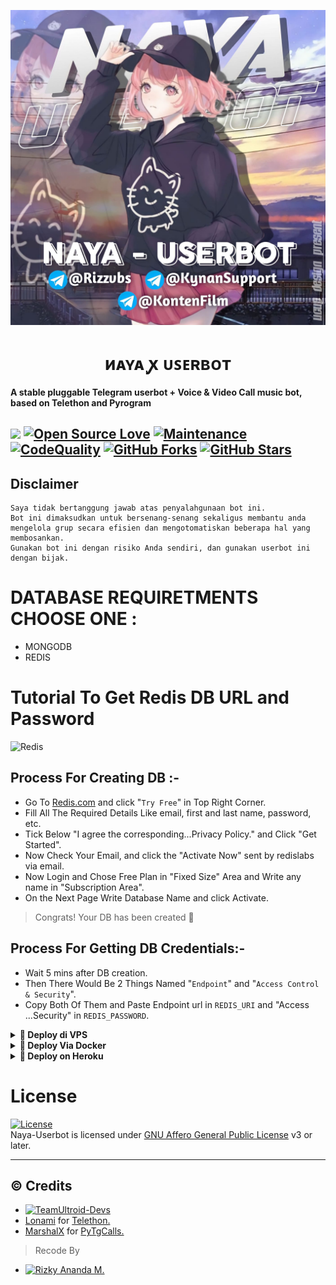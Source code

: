 <p align="center">
  <img src="./resources/extras/logo.jpg" alt="Ayra Logo">
</p>
<h1 align="center">
  <b>иᴀʏᴀ ꭙ ᴜꜱᴇʀʙᴏᴛ​</b>
</h1>

<b>A stable pluggable Telegram userbot + Voice & Video Call music bot, based on Telethon and Pyrogram</b>

<a href="https://github.com/naya1503/Naya-Userbot/commits"> <img src="https://img.shields.io/github/last-commit/naya1503/Naya-Userbot?color=red&logo=github&logoColor=blue&style=for-the-badge" /></a>
[![Open Source Love](https://badges.frapsoft.com/os/v2/open-source.png?v=103)](https://github.com/naya1503/Naya-Userbot)
[![Maintenance](https://img.shields.io/badge/Maintained%3F-Yes-blue)](https://GitHub.com/naya1503/Naya-Userbot/graphs/commit-activity)
[![CodeQuality](https://img.shields.io/codacy/grade/a723cb464d5a4d25be3152b5d71de82d?color=blue&logo=codacy)](https://app.codacy.com/gh/naya1503/Naya-Userbot/dashboard)
[![GitHub Forks](https://img.shields.io/github/forks/naya1503/Naya-Userbot?&logo=github)](https://github.com/naya1503/Naya-Userbot/fork)
[![GitHub Stars](https://img.shields.io/github/stars/naya1503/Naya-Userbot?&logo=github)](https://github.com/naya1503/Naya-Userbot/stargazers)
----

## Disclaimer

```
Saya tidak bertanggung jawab atas penyalahgunaan bot ini.
Bot ini dimaksudkan untuk bersenang-senang sekaligus membantu anda
mengelola grup secara efisien dan mengotomatiskan beberapa hal yang membosankan.
Gunakan bot ini dengan risiko Anda sendiri, dan gunakan userbot ini dengan bijak.
```

# DATABASE REQUIRETMENTS CHOOSE ONE :
- MONGODB
- REDIS

# Tutorial To Get Redis DB URL and Password
![Redis](https://img.shields.io/badge/redis-%23DD0031.svg?style=for-the-badge&logo=redis&logoColor=white)

## Process For Creating DB :-   
- Go To [Redis.com](Https://redis.com) and click "`Try Free`" in Top Right Corner.   
- Fill All The Required Details Like email, first and last name, password, etc.   
- Tick Below "I agree the corresponding...Privacy Policy." and Click "Get Started".   
- Now Check Your Email, and click the "Activate Now" sent by redislabs via email.   
- Now Login and Chose Free Plan in "Fixed Size" Area and Write any name in "Subscription Area".   
- On the Next Page Write Database Name and click Activate.   
   
> Congrats! Your DB has been created 🥳   
   
## Process For Getting DB Credentials:-   
- Wait 5 mins after DB creation.   
- Then There Would Be 2 Things Named "`Endpoint`" and "`Access Control & Security`".   
- Copy Both Of Them and Paste Endpoint url in `REDIS_URI` and "Access ...Security" in `REDIS_PASSWORD`.   


<details>
<summary><b>🔗 Deploy di VPS</b></summary>
<br>

 • `git clone https://github.com/naya1503/Naya-Userbot`

 • `cd Naya-Userbot`

 • `bash installer.sh`

 • `nano .env`
  - Jika anda menggunakan mongodb maka isi pada .env MONGO_URI tetapi jika anda menggunakan redis maka isi REDIS_URI dan REDIS_PASSWORD
  - isi vars .env API_ID, API_HASH, DAN SESSION
  - Jika sudah 
  - ketik ctrl + S
  - ctrl + X

 • `screen -S naya`

 • `bash start`

</details>

<details>
<summary><b>🔗 Deploy Via Docker</b></summary>
<br>

 • `git clone https://github.com/naya1503/Naya-Userbot`

 • `cd Naya-Userbot`

 • `nano .env`
  - Jika anda menggunakan mongodb maka isi pada .env MONGO_URI tetapi jika anda menggunakan redis maka isi REDIS_URI dan REDIS_PASSWORD
  - isi vars .env API_ID, API_HASH, DAN SESSION
  - Jika sudah 
  - ketik ctrl + S
  - ctrl + X

 • `docker build . -t naya`

 • `docker run --name naya-userbot --env-file .env naya`

</details>

<details>
<summary><b>🔗 Deploy on Heroku</b></summary>
<br>
• Silakan isi vars yang diperlukan API_ID, API_HASH, SESSION, HEROKU_API dan HEROKU_APP_NAME

<h3 align="center">Click The Button</h3>
<a align="center" href="https://dashboard.heroku.com/new?template=https://github.com/naya1503/Naya-Userbot"><img src="https://www.herokucdn.com/deploy/button.svg"></a>
</div>

</details>




# License
[![License](https://www.gnu.org/graphics/agplv3-155x51.png)](LICENSE)   
Naya-Userbot is licensed under [GNU Affero General Public License](https://www.gnu.org/licenses/agpl-3.0.en.html) v3 or later.

---

## © Credits
* [![TeamUltroid-Devs](https://img.shields.io/static/v1?label=Teamultroid&message=devs&color=critical)](https://t.me/UltroidDevs)
* [Lonami](https://github.com/LonamiWebs/) for [Telethon.](https://github.com/LonamiWebs/Telethon)
* [MarshalX](https://github.com/MarshalX) for [PyTgCalls.](https://github.com/MarshalX/tgcalls)

> Recode By
* [![Rizky Ananda M.](https://img.shields.io/static/v1?label=Rizky-Ananda&message=M&color=critical)](https://t.me/rizzvbss)
